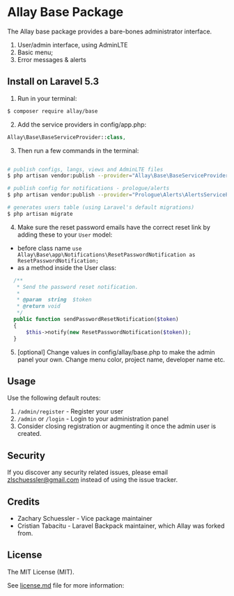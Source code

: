 # Allay Base Package

The Allay base package provides a bare-bones administrator interface.

1. User/admin interface, using AdminLTE
2. Basic menu;
3. Error messages & alerts

## Install on Laravel 5.3

1) Run in your terminal:

``` bash
$ composer require allay/base
```

2) Add the service providers in config/app.php:
``` php
Allay\Base\BaseServiceProvider::class,
```

3) Then run a few commands in the terminal:
``` bash

# publish configs, langs, views and AdminLTE files
$ php artisan vendor:publish --provider="Allay\Base\BaseServiceProvider"

# publish config for notifications - prologue/alerts
$ php artisan vendor:publish --provider="Prologue\Alerts\AlertsServiceProvider"

# generates users table (using Laravel's default migrations)
$ php artisan migrate
```

4) Make sure the reset password emails have the correct reset link by adding these to your ```User``` model:
- before class name ```use Allay\Base\app\Notifications\ResetPasswordNotification as ResetPasswordNotification;```
- as a method inside the User class:

``` php
  /**
   * Send the password reset notification.
   *
   * @param  string  $token
   * @return void
   */
  public function sendPasswordResetNotification($token)
  {
      $this->notify(new ResetPasswordNotification($token));
  }
```

5) [optional] Change values in config/allay/base.php to make the admin panel your own. Change menu color, project name, developer name etc.

## Usage 

Use the following default routes:

1. `/admin/register` - Register your user
2. `/admin` or `/login` - Login to your administration panel
3. Consider closing registration or augmenting it once the admin user is created.

## Security

If you discover any security related issues, please email zlschuessler@gmail.com instead of using the issue tracker.

## Credits

- Zachary Schuessler - Vice package maintainer
- Cristian Tabacitu - Laravel Backpack maintainer, which Allay was forked from.

## License

The MIT License (MIT).

See [license.md](license.md) file for more information:

